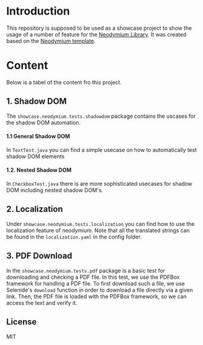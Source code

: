 # Introduction
This repository is supposed to be used as a showcase project to show the usage of a number of feature for the [Neodymium Library](https://github.com/Xceptance/neodymium-library). It was created based on the [Neodymium template](https://github.com/Xceptance/neodymium-template).



# Content
Below is a tabel of the content fro this project.

## 1. Shadow DOM
The `showcase.neodymium.tests.shadowdom` package contains the uscases for the shadow DOM automation.
#### 1.1 General Shadow DOM
In `TextTest.java` you can find a simple usecase on how to automatically test shadow DOM elements
#### 1.2. Nested Shadow DOM
In `CheckboxTest.java` there is are more sophisticated usecases for shadow DOM including nested shadow DOM's.
## 2. Localization
Under `showcase.neodymium.tests.localization` you can find how to use the localization feature of neodymium. Note that all the translated strings can be found in the `localization.yaml` in the config folder.
## 3. PDF Download
In the `showcase.neodymium.tests.pdf` package is a basic test for downloading and checking a PDF file. In this test, we use the PDFBox framework for handling a PDF file.
To first download such a file, we use Selenide's `download` function in order to download a file directly via a given link.
Then, the PDF file is loaded with the PDFBox framework, so we can access the text and verify it.


## License
MIT
